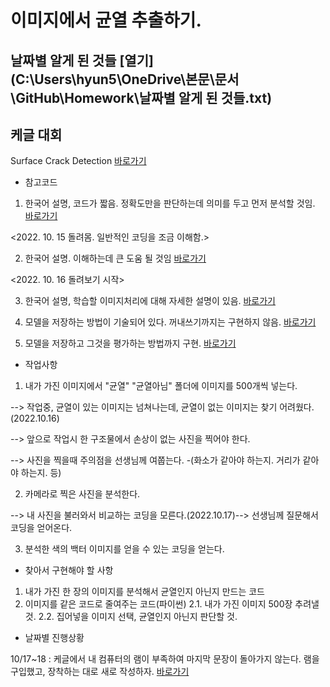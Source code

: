 # 이미지에서 균열 추출하기.

## 날짜별 알게 된 것들 [열기](C:\Users\hyun5\OneDrive\본문\문서\GitHub\Homework\날짜별 알게 된 것들.txt)

## 케글 대회
   Surface Crack Detection [바로가기](https://www.kaggle.com/datasets/arunrk7/surface-crack-detection)

* 참고코드
1. 한국어 설명, 코드가 짧음. 정확도만을 판단하는데 의미를 두고 먼저 분석할 것임.
[바로가기](https://www.kaggle.com/code/song3song/smc-detection-of-surface-crack-feat-cnn)

<2022. 10. 15 돌려몸. 일반적인 코딩을 조금 이해함.>

2. 한국어 설명. 이해하는데 큰 도움 될 것임
[바로가기](https://www.kaggle.com/code/formeforu/team-4-cnn-for-concrete-crack-image)

<2022. 10. 16 돌려보기 시작> 

3. 한국어 설명, 학습할 이미지처리에 대해 자세한 설명이 있음.
[바로가기](https://www.kaggle.com/code/formeforu/smarcle-w3-concrete-crack-image)

4. 모델을 저장하는 방법이 기술되어 있다. 꺼내쓰기까지는 구현하지 않음.
[바로가기](https://www.kaggle.com/code/jiyajiwon/surface-crack-detection-using-cnn#Model-1:-Inception-V3)

5. 모델을 저장하고 그것을 평가하는 방법까지 구현.
[바로가기](https://www.kaggle.com/code/kutaykutlu/99-9-acc-resnet50-inceptionv3-vgg16)



* 작업사항
1. 내가 가진 이미지에서 "균열" "균열아님" 폴더에 이미지를 500개씩 넣는다.

 --> 작업중, 균열이 있는 이미지는 넘쳐나는데, 균열이 없는 이미지는 찾기 어려웠다.(2022.10.16)
 
 --> 앞으로 작업시 한 구조물에서 손상이 없는 사진을 찍어야 한다. 
 
 --> 사진을 찍을때 주의점을 선생님께 여쭙는다. -(화소가 같아야 하는지. 거리가 같아야 하는지. 등)
 
2. 카메라로 찍은 사진을 분석한다.

 --> 내 사진을 불러와서 비교하는 코딩을 모른다.(2022.10.17)--> 선생님께 질문해서 코딩을 얻어온다.
 
3. 분석한 색의 백터 이미지를 얻을 수 있는 코딩을 얻는다.

* 찾아서 구현해야 할 사항
1. 내가 가진 한 장의 이미지를 분석해서 균열인지 아닌지 만드는 코드
2. 이미지를 같은 코드로 줄여주는 코드(파이썬)
 2.1. 내가 가진 이미지 500장 추려낼 것.
 2.2. 집어넣을 이미지 선택, 균열인지 아닌지 판단할 것.



* 날짜별 진행상황

10/17~18 : 케글에서 내 컴퓨터의 램이 부족하여 마지막 문장이 돌아가지 않는다. 램을 구입했고, 장착하는 대로 새로 작성하자.
[바로가기](https://www.kaggle.com/code/kimhyunoh/20221017/edit)
